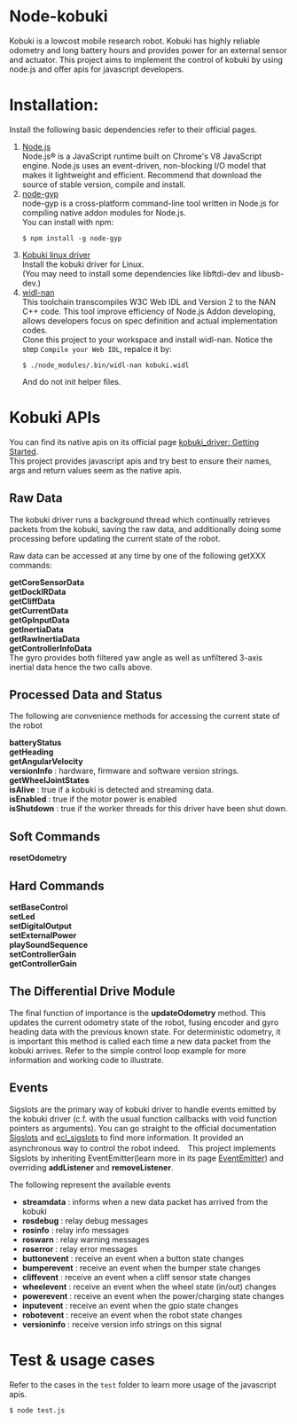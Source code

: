 Node-kobuki
===========

Kobuki is a lowcost mobile research robot. Kobuki has highly reliable odometry and long battery hours and provides power for an external sensor and actuator. This project aims to implement the control of kobuki by using node.js and offer apis for javascript developers.   

# Installation:
Install the following basic dependencies refer to their official pages.<br>
1. [Node.js](https://nodejs.org/en/)<br>
    Node.js® is a JavaScript runtime built on Chrome's V8 JavaScript engine. Node.js uses an event-driven, non-blocking I/O model that makes it lightweight and efficient. Recommend that download the source of stable version, compile and install. <br>
2. [node-gyp](https://www.npmjs.com/package/node-gyp)<br>
    node-gyp is a cross-platform command-line tool written in Node.js for compiling native addon modules for Node.js.<br>
    You can install with npm:<br>
    ```
    $ npm install -g node-gyp 
    ```
3. [Kobuki linux driver](https://yujinrobot.github.io/kobuki/doxygen/enInstallationLinuxGuide.html)<br>
    Install the kobuki driver for Linux.<br>
    (You may need to install some dependencies like libftdi-dev and libusb-dev.)<br>
4. [widl-nan](https://github.com/01org/widl-nan)<br>
    This toolchain transcompiles W3C Web IDL and Version 2 to the NAN C++ code. This tool improve efficiency of Node.js Addon developing, allows developers focus on spec definition and actual implementation codes.<br>
    Clone this project to your workspace and install widl-nan. Notice the step `Compile your Web IDL`, repalce it by:<br>
    ```
    $ ./node_modules/.bin/widl-nan kobuki.widl 
    ```
    And do not init helper files.<br>


# Kobuki APIs
You can find its native apis on its official page [kobuki_driver: Getting Started](https://yujinrobot.github.io/kobuki/doxygen/enGettingStartedGuide.html). <br>
This project provides javascript apis and try best to ensure their names, args and return values seem as the native apis.<br>

## **Raw Data**

The kobuki driver runs a background thread which continually retrieves packets from the kobuki, saving the raw data, and additionally doing some processing before updating the current state of the robot.

Raw data can be accessed at any time by one of the following getXXX commands:

**getCoreSensorData**<br>
**getDockIRData**<br>
**getCliffData**<br>
**getCurrentData**<br>
**getGpInputData**<br>
**getInertiaData**<br>
**getRawInertiaData**<br>
**getControllerInfoData**<br>
The gyro provides both filtered yaw angle as well as unfiltered 3-axis inertial data hence the two calls above.

## **Processed Data and Status**

The following are convenience methods for accessing the current state of the robot

**batteryStatus**<br>
**getHeading**<br>
**getAngularVelocity**<br>
**versionInfo** : hardware, firmware and software version strings.<br>
**getWheelJointStates**<br>
**isAlive** : true if a kobuki is detected and streaming data.<br>
**isEnabled** : true if the motor power is enabled<br>
**isShutdown** : true if the worker threads for this driver have been shut down.<br>

## **Soft Commands**

**resetOdometry**<br>

## **Hard Commands**

**setBaseControl**<br>
**setLed**<br>
**setDigitalOutput**<br>
**setExternalPower**<br>
**playSoundSequence**<br>
**setControllerGain**<br>
**getControllerGain**<br>

## **The Differential Drive Module**

The final function of importance is the **updateOdometry** method. This updates the current odometry state of the robot, fusing encoder and gyro heading data with the previous known state. For deterministic odometry, it is important this method is called each time a new data packet from the kobuki arrives. Refer to the simple control loop example for more information and working code to illustrate.

## **Events**

Sigslots are the primary way of kobuki driver to handle events emitted by the kobuki driver (c.f. with the usual function callbacks with void function pointers as arguments). You can go straight to the official documentation [Sigslots](https://yujinrobot.github.io/kobuki/doxygen/enSigslotsGuide.html) and [ecl_sigslots](http://wiki.ros.org/ecl_sigslots) to find more information. It provided an asynchronous way to control the robot indeed.　This project implements Sigslots by inheriting EventEmitter(learn more in its page [EventEmitter](https://www.npmjs.com/package/events)) and overriding **addListener** and **removeListener**. <br>

The following represent the available events

* **streamdata** : informs when a new data packet has arrived from the kobuki
* **rosdebug** : relay debug messages
* **rosinfo** : relay info messages
* **roswarn** : relay warning messages
* **roserror** : relay error messages
* **buttonevent** : receive an event when a button state changes
* **bumperevent** : receive an event when the bumper state changes
* **cliffevent** : receive an event when a cliff sensor state changes
* **wheelevent** : receive an event when the wheel state (in/out) changes
* **powerevent** : receive an event when the power/charging state changes
* **inputevent** : receive an event when the gpio state changes
* **robotevent** : receive an event when the robot state changes
* **versioninfo** : receive version info strings on this signal


# Test & usage cases

Refer to the cases in the `test` folder to learn more usage of the javascript apis.
```
$ node test.js
```
